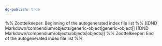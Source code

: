 ```yaml
---
dg-publish: true
---
```

%% Zoottelkeeper: Beginning of the autogenerated index file list  %%
 [[DND Markdown/compendium/objects/generic-object|generic-object]]
 [[DND Markdown/compendium/objects/objects|objects]]
%% Zoottelkeeper: End of the autogenerated index file list  %%
